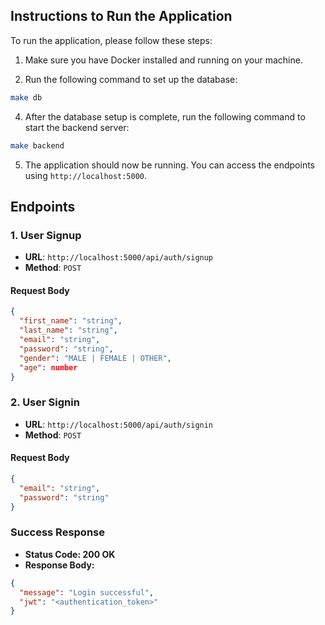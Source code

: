 
## Instructions to Run the Application

To run the application, please follow these steps:

1. Make sure you have Docker installed and running on your machine.

3. Run the following command to set up the database:
  ```bash
  make db
  ```

4. After the database setup is complete, run the following command to start the backend server:
  ```bash
  make backend
  ```

5. The application should now be running. You can access the endpoints using `http://localhost:5000`.


## Endpoints

### 1. User Signup
- **URL**: `http://localhost:5000/api/auth/signup`
- **Method**: `POST`

#### Request Body
```json
{
  "first_name": "string",
  "last_name": "string", 
  "email": "string",
  "password": "string",
  "gender": "MALE | FEMALE | OTHER",
  "age": number
}
```

### 2. User Signin
- **URL**: `http://localhost:5000/api/auth/signin`
- **Method**: `POST`

#### Request Body
```json
{
  "email": "string",
  "password": "string"
}
```


### Success Response

- **Status Code: 200 OK**
- **Response Body:**
```json
{
  "message": "Login successful",
  "jwt": "<authentication_token>"
}
```
